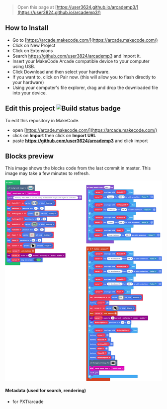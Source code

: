  


> Open this page at [https://user3624.github.io/arcademp3/](https://user3824.github.io/arcademp3/)

## How to Install
* Go to [https://arcade.makecode.com/](https://arcade.makecode.com/)
* Click on New Project
* Click on Extensions
* Search https://github.com/user3824/arcademp3 and import it.
* Insert your MakeCode Arcade compatible device to your computer using USB.
* Click Download and then select your hardware.
* If you want to, click on Pair now. (this will allow you to flash directly to your hardware)
* Using your computer's file explorer, drag and drop the downloaded file into your device.

## Edit this project ![Build status badge](https://github.com/user3624/arcademp3/workflows/MakeCode/badge.svg)

To edit this repository in MakeCode.

* open [https://arcade.makecode.com/](https://arcade.makecode.com/)
* click on **Import** then click on **Import URL**
* paste **https://github.com/user3624/arcademp3** and click import

## Blocks preview

This image shows the blocks code from the last commit in master.
This image may take a few minutes to refresh.

![A rendered view of the blocks](https://github.com/user3624/arcademp3/raw/master/.github/makecode/blocks.png)

#### Metadata (used for search, rendering)

* for PXT/arcade
<script src="https://makecode.com/gh-pages-embed.js"></script><script>makeCodeRender("{{ site.makecode.home_url }}", "{{ site.github.owner_name }}/{{ site.github.repository_name }}");</script>
